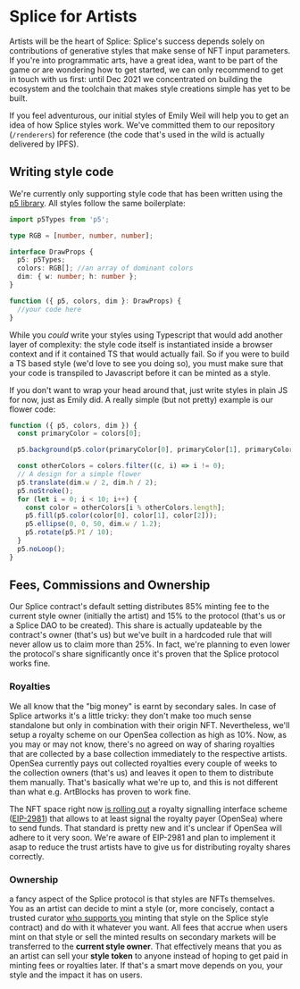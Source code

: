 # Splice for Artists

Artists will be the heart of Splice: Splice's success depends solely on contributions of generative styles that make sense of NFT input parameters. If you're into programmatic arts, have a great idea, want to be part of the game or are wondering how to get started, we can only recommend to get in touch with us first: until Dec 2021 we concentrated on building the ecosystem and the toolchain that makes style creations simple has yet to be built. 

If you feel adventurous, our initial styles of Emily Weil will help you to get an idea of how Splice styles work. We've committed them to our repository (`/renderers`) for reference (the code that's used in the wild is actually delivered by IPFS). 

## Writing style code

We're currently only supporting style code that has been written using the [p5 library](https://p5js.org/). All styles follow the same boilerplate:

```ts
import p5Types from 'p5';

type RGB = [number, number, number];

interface DrawProps {
  p5: p5Types;
  colors: RGB[]; //an array of dominant colors 
  dim: { w: number; h: number };
}

function ({ p5, colors, dim }: DrawProps) {
  //your code here
}
```

While you *could* write your styles using Typescript that would add another layer of complexity: the style code itself is instantiated inside a browser context and if it contained TS that would actually fail. So if you were to build a TS based style (we'd love to see you doing so), you must make sure that your code is transpiled to Javascript before it can be minted as a style. 

If you don't want to wrap your head around that, just write styles in plain JS for now, just as Emily did. A really simple (but not pretty) example is our flower code:

```js
function ({ p5, colors, dim }) {
  const primaryColor = colors[0];

  p5.background(p5.color(primaryColor[0], primaryColor[1], primaryColor[2]));

  const otherColors = colors.filter((c, i) => i != 0);
  // A design for a simple flower
  p5.translate(dim.w / 2, dim.h / 2);
  p5.noStroke();
  for (let i = 0; i < 10; i++) {
    const color = otherColors[i % otherColors.length];
    p5.fill(p5.color(color[0], color[1], color[2]));
    p5.ellipse(0, 0, 50, dim.w / 1.2);
    p5.rotate(p5.PI / 10);
  }
  p5.noLoop();
}
```

## Fees, Commissions and Ownership

Our Splice contract's default setting distributes 85% minting fee to the current style owner (initially the artist) and 15% to the protocol (that's us or a Splice DAO to be created). This share is actually updateable by the contract's owner (that's us) but we've built in a hardcoded rule that will never allow us to claim more than 25%. In fact, we're planning to even lower the protocol's share significantly once it's proven that the Splice protocol works fine.

### Royalties 

We all know that the "big money" is earnt by secondary sales. In case of Splice artworks it's a little tricky: they don't make too much sense standalone but only in combination with their origin NFT. Nevertheless, we'll setup a royalty scheme on our OpenSea collection as high as 10%. Now, as you may or may not know, there's no agreed on way of sharing royalties that are collected by a base collection immediately to the respective artists. OpenSea currently pays out collected royalties every couple of weeks to the collection owners (that's us) and leaves it open to them to distribute them manually. That's basically what we're up to, and this is not different than what e.g. ArtBlocks has proven to work fine. 

The NFT space right now [is rolling out](https://github.com/ethereum/EIPs/issues/2907) a royalty signalling interface scheme ([EIP-2981](https://eips.ethereum.org/EIPS/eip-2981)) that allows to at least signal the royalty payer (OpenSea) where to send funds. That standard is pretty new and it's unclear if OpenSea will adhere to it very soon. We're aware of EIP-2981 and plan to implement it asap to reduce the trust artists have to give us for distributing royalty shares correctly.

### Ownership

a fancy aspect of the Splice protocol is that styles are NFTs themselves. You as an artist can decide to mint a style (or, more concisely, contact a trusted curator [who supports you](https://github.com/SpliceNFT/splicenft/issues/130) minting that style on the Splice style contract) and do with it whatever you want. All fees that accrue when users mint on that style or sell the minted results on secondary markets will be transferred to the **current style owner**. That effectively means that you as an artist can sell your **style token** to anyone instead of hoping to get paid in minting fees or royalties later. If that's a smart move depends on you, your style and the impact it has on users.

